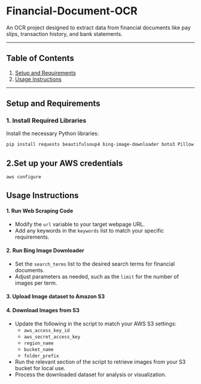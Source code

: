 # Financial-Document-OCR
An OCR project designed to extract  data from financial documents like pay slips, transaction history, and bank statements.



---

## Table of Contents

1. [Setup and Requirements](#setup-and-requirements)  
2. [Usage Instructions](#usage-instructions)  

---

## Setup and Requirements

### 1. Install Required Libraries

Install the necessary Python libraries:

```bash
pip install requests beautifulsoup4 bing-image-downloader boto3 Pillow matplotlib
```
## 2.Set up your AWS credentials
```bash
aws configure
```
## Usage Instructions

#### 1. Run Web Scraping Code
- Modify the `url` variable to your target webpage URL.
- Add any keywords in the `keywords` list to match your specific requirements.

#### 2. Run Bing Image Downloader
- Set the `search_terms` list to the desired search terms for financial documents.
- Adjust parameters as needed, such as the `limit` for the number of images per term.

#### 3. Upload Image dataset to Amazon S3

#### 4. Download Images from S3
- Update the following in the script to match your AWS S3 settings:
  - `aws_access_key_id`
  - `aws_secret_access_key`
  - `region_name`
  - `bucket_name`
  - `folder_prefix`
- Run the relevant section of the script to retrieve images from your S3 bucket for local use.
- Process the downloaded dataset for analysis or visualization.

